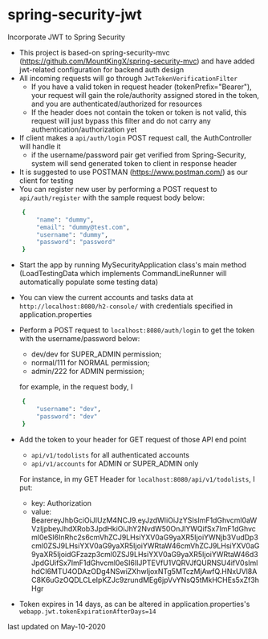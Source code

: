 # spring-security-jwt
Incorporate JWT to Spring Security

* This project is based-on spring-security-mvc (https://github.com/MountKingX/spring-security-mvc)
    and have added jwt-related configuration for backend auth design
* All incoming requests will go through `JwtTokenVerificationFilter`
    - If you have a valid token in request header (tokenPrefix="Bearer"), 
    your request will gain the role/authority assigned stored in the token,
    and you are authenticated/authorized for resources
    - If the header does not contain the token or token is not valid, 
    this request will just bypass this filter and do not carry any authentication/authorization yet
* If client makes a `api/auth/login` POST request call, the AuthController will handle it 
    - if the username/password pair get verified from Spring-Security, 
    system will send generated token to client in response header
* It is suggested to use POSTMAN (https://www.postman.com/) as our client for testing
* You can register new user by performing a POST request to `api/auth/register` with the sample request body below:
```bash
    {
        "name": "dummy",
        "email": "dummy@test.com",
        "username": "dummy",
        "password": "password"
    }
```    

* Start the app by running MySecurityApplication class's main method 
    (LoadTestingData which implements CommandLineRunner will automatically populate some testing data)
* You can view the current accounts and tasks data at `http://localhost:8080/h2-console/` 
  with credentials specified in application.properties
* Perform a POST request to `localhost:8080/auth/login` to get the token with the username/password below:
    - dev/dev for SUPER_ADMIN permission;
    - normal/111 for NORMAL permission;
    - admin/222 for ADMIN permission;
    
    for example, in the request body, I 
```bash
    {
	    "username": "dev",
	    "password": "dev"
    }
```    
    
* Add the token to your header for GET request of those API end point
    - `api/v1/todolists` for all authenticated accounts
    - `api/v1/accounts` for ADMIN or SUPER_ADMIN only
    
    For instance, in my GET Header for `localhost:8080/api/v1/todolists`, I put:
    - key: Authorization
    - value: BearereyJhbGciOiJIUzM4NCJ9.eyJzdWIiOiJzYSIsImF1dGhvcml0aWVzIjpbeyJhdXRob3JpdHkiOiJhY2NvdW50OnJlYWQifSx7ImF1dGhvcml0eSI6InRhc2s6cmVhZCJ9LHsiYXV0aG9yaXR5IjoiYWNjb3VudDp3cml0ZSJ9LHsiYXV0aG9yaXR5IjoiYWRtaW46cmVhZCJ9LHsiYXV0aG9yaXR5IjoidGFzazp3cml0ZSJ9LHsiYXV0aG9yaXR5IjoiYWRtaW46d3JpdGUifSx7ImF1dGhvcml0eSI6IlJPTEVfU1VQRVJfQURNSU4ifV0sImlhdCI6MTU4ODAzODg4NSwiZXhwIjoxNTg5MTczMjAwfQ.HNxUVl8AC8K6uGzOQDLCLeIpKZJc9zrundMEg6jpVvYNsQ5tMkHCHEs5xZf3hHgr
* Token expires in 14 days, as can be altered in application.properties's `webapp.jwt.tokenExpirationAfterDays=14`

last updated on May-10-2020
